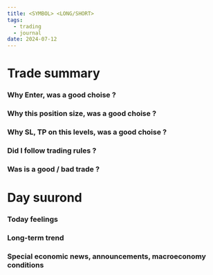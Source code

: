 ```yaml
---
title: <SYMBOL> <LONG/SHORT>
tags:
  - trading
  - journal
date: 2024-07-12
---
```

 
# Trade summary
### Why Enter, was a good choise ?
	
### Why this position size, was a good choise ?

### Why SL, TP on this levels, was a good choise ?

### Did I follow trading rules ?

### Was is a good / bad trade ?

# Day suurond

### Today feelings

### Long-term trend

### Special economic news, announcements, macroeconomy conditions